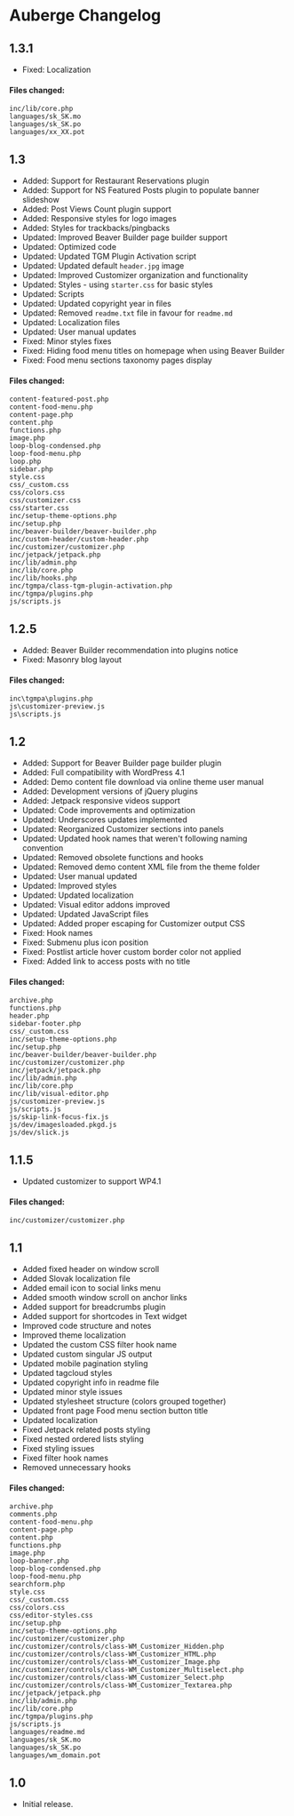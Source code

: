 # Auberge Changelog

## 1.3.1

* Fixed: Localization

#### Files changed:

	inc/lib/core.php
	languages/sk_SK.mo
	languages/sk_SK.po
	languages/xx_XX.pot



## 1.3

* Added: Support for Restaurant Reservations plugin
* Added: Support for NS Featured Posts plugin to populate banner slideshow
* Added: Post Views Count plugin support
* Added: Responsive styles for logo images
* Added: Styles for trackbacks/pingbacks
* Updated: Improved Beaver Builder page builder support
* Updated: Optimized code
* Updated: Updated TGM Plugin Activation script
* Updated: Updated default `header.jpg` image
* Updated: Improved Customizer organization and functionality
* Updated: Styles - using `starter.css` for basic styles
* Updated: Scripts
* Updated: Updated copyright year in files
* Updated: Removed `readme.txt` file in favour for `readme.md`
* Updated: Localization files
* Updated: User manual updates
* Fixed: Minor styles fixes
* Fixed: Hiding food menu titles on homepage when using Beaver Builder
* Fixed: Food menu sections taxonomy pages display

#### Files changed:

	content-featured-post.php
	content-food-menu.php
	content-page.php
	content.php
	functions.php
	image.php
	loop-blog-condensed.php
	loop-food-menu.php
	loop.php
	sidebar.php
	style.css
	css/_custom.css
	css/colors.css
	css/customizer.css
	css/starter.css
	inc/setup-theme-options.php
	inc/setup.php
	inc/beaver-builder/beaver-builder.php
	inc/custom-header/custom-header.php
	inc/customizer/customizer.php
	inc/jetpack/jetpack.php
	inc/lib/admin.php
	inc/lib/core.php
	inc/lib/hooks.php
	inc/tgmpa/class-tgm-plugin-activation.php
	inc/tgmpa/plugins.php
	js/scripts.js


## 1.2.5

* Added: Beaver Builder recommendation into plugins notice
* Fixed: Masonry blog layout

#### Files changed:

	inc\tgmpa\plugins.php
	js\customizer-preview.js
	js\scripts.js


## 1.2

* Added: Support for Beaver Builder page builder plugin
* Added: Full compatibility with WordPress 4.1
* Added: Demo content file download via online theme user manual
* Added: Development versions of jQuery plugins
* Added: Jetpack responsive videos support
* Updated: Code improvements and optimization
* Updated: Underscores updates implemented
* Updated: Reorganized Customizer sections into panels
* Updated: Updated hook names that weren't following naming convention
* Updated: Removed obsolete functions and hooks
* Updated: Removed demo content XML file from the theme folder
* Updated: User manual updated
* Updated: Improved styles
* Updated: Updated localization
* Updated: Visual editor addons improved
* Updated: Updated JavaScript files
* Updated: Added proper escaping for Customizer output CSS
* Fixed: Hook names
* Fixed: Submenu plus icon position
* Fixed: Postlist article hover custom border color not applied
* Fixed: Added link to access posts with no title

#### Files changed:

	archive.php
	functions.php
	header.php
	sidebar-footer.php
	css/_custom.css
	inc/setup-theme-options.php
	inc/setup.php
	inc/beaver-builder/beaver-builder.php
	inc/customizer/customizer.php
	inc/jetpack/jetpack.php
	inc/lib/admin.php
	inc/lib/core.php
	inc/lib/visual-editor.php
	js/customizer-preview.js
	js/scripts.js
	js/skip-link-focus-fix.js
	js/dev/imagesloaded.pkgd.js
	js/dev/slick.js


## 1.1.5

* Updated customizer to support WP4.1

#### Files changed:

	inc/customizer/customizer.php


## 1.1

* Added fixed header on window scroll
* Added Slovak localization file
* Added email icon to social links menu
* Added smooth window scroll on anchor links
* Added support for breadcrumbs plugin
* Added support for shortcodes in Text widget
* Improved code structure and notes
* Improved theme localization
* Updated the custom CSS filter hook name
* Updated custom singular JS output
* Updated mobile pagination styling
* Updated tagcloud styles
* Updated copyright info in readme file
* Updated minor style issues
* Updated stylesheet structure (colors grouped together)
* Updated front page Food menu section button title
* Updated localization
* Fixed Jetpack related posts styling
* Fixed nested ordered lists styling
* Fixed styling issues
* Fixed filter hook names
* Removed unnecessary hooks

#### Files changed:

	archive.php
	comments.php
	content-food-menu.php
	content-page.php
	content.php
	functions.php
	image.php
	loop-banner.php
	loop-blog-condensed.php
	loop-food-menu.php
	searchform.php
	style.css
	css/_custom.css
	css/colors.css
	css/editor-styles.css
	inc/setup.php
	inc/setup-theme-options.php
	inc/customizer/customizer.php
	inc/customizer/controls/class-WM_Customizer_Hidden.php
	inc/customizer/controls/class-WM_Customizer_HTML.php
	inc/customizer/controls/class-WM_Customizer_Image.php
	inc/customizer/controls/class-WM_Customizer_Multiselect.php
	inc/customizer/controls/class-WM_Customizer_Select.php
	inc/customizer/controls/class-WM_Customizer_Textarea.php
	inc/jetpack/jetpack.php
	inc/lib/admin.php
	inc/lib/core.php
	inc/tgmpa/plugins.php
	js/scripts.js
	languages/readme.md
	languages/sk_SK.mo
	languages/sk_SK.po
	languages/wm_domain.pot


## 1.0

* Initial release.